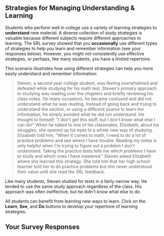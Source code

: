 ## Strategies for Managing Understanding & Learning

Students who perform well in college use a variety of learning strategies to **understand** new material. A diverse collection of study strategies is valuable because different subjects require different approaches to learning. The SRL survey showed that you **occasionally** use different types of strategies to help you learn and remember information (see your responses below). However, you might not consistently use effective strategies, or perhaps, like many students, you have a limited repertoire. 

This scenario illustrates how using different strategies can help you more easily understand and remember information:

> Steven, a second year college student, was feeling overwhelmed and defeated while studying for his math test. Steven's primary approach to studying was reading over the chapters and briefly reviewing his class notes. On many occasions, he became confused and did not understand what he was reading. Instead of going back and trying to understand the section, or using a different source to learn the information, he simply avoided what he did not understand. He thought to himself, "I don't get this stuff, but I don't know what else I can do!" When he talked to one of his classmates, Elizabeth, about his struggles, she opened up his eyes to a whole new way of studying. Elizabeth told him, "When it comes to math, I need to do a lot of practice problems and see where I have trouble. Reading my notes is only helpful when I'm trying to figure out a problem I don't understand. Taking the practice tests tells me which problems I have to study and which ones I have mastered." Steven asked Elizabeth where she learned this strategy. She told him that her high school teacher told her to do practice problems but she never understood their value until she read the SRL feedback.

Like many students, Steven studied for tests in a fairly narrow way. He tended to use the same study approach regardless of the class. His approach was often ineffective, but he didn't know what else to do. 

All students can benefit from learning new ways to learn. Click on the **Learn**, **See**, and **Do** buttons to develop your repertoire of learning strategies. 

## Your Survey Responses
